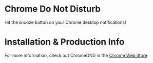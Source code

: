 # Chrome Do Not Disturb
Hit the snooze button on your Chrome desktop notifications!

# Installation & Production Info
For more information, check out ChromeDND in the [Chrome Web Store][store].

[store]: https://chrome.google.com/webstore/detail/kidgbjjjkhkickaakajjpgdkcfnidphn